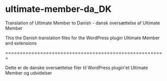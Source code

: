 # ultimate-member-da_DK
Translation of Ultimate Member to Danish - dansk oversættelse af Ultimate Member 

This the Danish translation files for the WordPress plugin Ultimate Member and extensions

=======================================================

Dette er de danske oversættelse filer til WordPress plugin'et Ultimate Member og udvidelser
